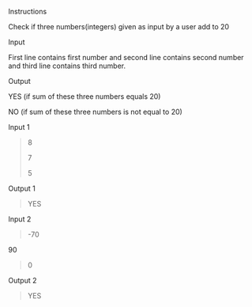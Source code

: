 Instructions

Check if three numbers(integers) given as input by a user add to 20

Input

First line contains first number and second line contains second number and third line contains third number.

Output

YES (if sum of these three numbers equals 20)

NO (if sum of these three numbers is not equal to 20)

Input 1

>8
>
>7
>
>5

Output 1

>YES

Input 2

>-70
>
90
>
>0

Output 2

>YES
